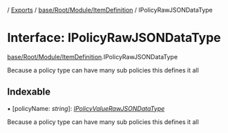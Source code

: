 [](../README.md) / [Exports](../modules.md) / [base/Root/Module/ItemDefinition](../modules/base_root_module_itemdefinition.md) / IPolicyRawJSONDataType

# Interface: IPolicyRawJSONDataType

[base/Root/Module/ItemDefinition](../modules/base_root_module_itemdefinition.md).IPolicyRawJSONDataType

Because a policy type can have many sub policies this
defines it all

## Indexable

▪ [policyName: *string*]: [*IPolicyValueRawJSONDataType*](base_root_module_itemdefinition.ipolicyvaluerawjsondatatype.md)

Because a policy type can have many sub policies this
defines it all
